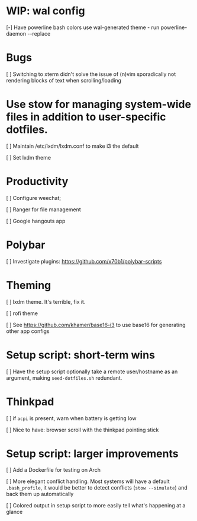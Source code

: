 # WIP: wal config

[-] Have powerline bash colors use wal-generated theme
	- run powerline-daemon --replace

# Bugs

[ ] Switching to xterm didn't solve the issue of (n)vim sporadically not
	rendering blocks of text when scrolling/loading


# Use stow for managing system-wide files in addition to user-specific dotfiles.

[ ] Maintain /etc/lxdm/lxdm.conf to make i3 the default

[ ] Set lxdm theme


# Productivity 

[ ] Configure weechat;

[ ] Ranger for file management

[ ] Google hangouts app


# Polybar

[ ] Investigate plugins: https://github.com/x70b1/polybar-scripts


# Theming

[ ] lxdm theme. It's terrible, fix it.

[ ] rofi theme

[ ] See https://github.com/khamer/base16-i3 to use base16 for generating other app configs


# Setup script: short-term wins

[ ] Have the setup script optionally take a remote user/hostname as an argument,
    making `seed-dotfiles.sh` redundant.


# Thinkpad

[ ] if `acpi` is present, warn when battery is getting low

[ ] Nice to have: browser scroll with the thinkpad pointing stick


# Setup script: larger improvements

[ ] Add a Dockerfile for testing on Arch

[ ] More elegant conflict handling. Most systems will have a default `.bash_profile`,
    it would be better to detect conflicts (`stow --simulate`) and back them up
    automatically

[ ] Colored output in setup script to more easily tell what's happening at a glance
